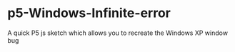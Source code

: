 # p5-Windows-Infinite-error
A quick P5 js sketch which allows you to recreate the Windows XP window bug
